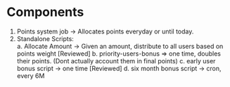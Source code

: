 # Components
1. Points system job -> Allocates points everyday or until today. 
2. Standalone Scripts:  
  a. Allocate Amount -> Given an amount, distribute to all users based on points weight [Reviewed]
  b. priority-users-bonus => one time, doubles their points. (Dont actually account them in final points)
  c. early user bonus script -> one time [Reviewed]
  d. six month bonus script -> cron, every 6M